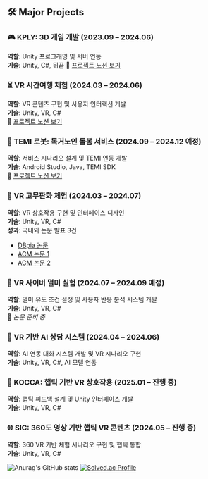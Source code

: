 ## 🛠 Major Projects

### 🎮 KPLY: 3D 게임 개발 (2023.09 – 2024.06)  
**역할**: Unity 프로그래밍 및 서버 연동  
**기술**: Unity, C#, 뒤끝
🔗 [프로젝트 노션 보기](https://ember-rifle-620.notion.site/KPLY-118e1d8ebb4d81e89e93f8dc0d64267f?source=copy_link)

### ⏳ VR 시간여행 체험 (2024.03 – 2024.06)  
**역할**: VR 콘텐츠 구현 및 사용자 인터랙션 개발  
**기술**: Unity, VR, C#  
🔗 [프로젝트 노션 보기](https://ember-rifle-620.notion.site/VR-118e1d8ebb4d810f870ad8db441c0f0e?source=copy_link)

### 🤖 TEMI 로봇: 독거노인 돌봄 서비스 (2024.09 – 2024.12 예정)  
**역할**: 서비스 시나리오 설계 및 TEMI 연동 개발  
**기술**: Android Studio, Java, TEMI SDK  
🔗 [프로젝트 노션 보기](https://ember-rifle-620.notion.site/_-118e1d8ebb4d8137aa47dcd3c0338236?source=copy_link)

### 🎨 VR 고무판화 체험 (2024.03 – 2024.07)  
**역할**: VR 상호작용 구현 및 인터페이스 디자인  
**기술**: Unity, VR, C#  
**성과**: 국내외 논문 발표 3건  
- [DBpia 논문](https://www.dbpia.co.kr/journal/articleDetail?nodeId=NODE11862211)  
- [ACM 논문 1](https://dl.acm.org/doi/abs/10.1145/3641825.3689524)  
- [ACM 논문 2](https://dl.acm.org/doi/10.1145/3708359.3712097)

### 🤢 VR 사이버 멀미 실험 (2024.07 – 2024.09 예정)  
**역할**: 멀미 유도 조건 설정 및 사용자 반응 분석 시스템 개발  
**기술**: Unity, VR, C#  
📄 *논문 준비 중*

### 🧠 VR 기반 AI 상담 시스템 (2024.04 – 2024.06)  
**역할**: AI 연동 대화 시스템 개발 및 VR 시나리오 구현  
**기술**: Unity, VR, C#, AI 모델 연동

### 🧤 KOCCA: 햅틱 기반 VR 상호작용 (2025.01 – 진행 중)  
**역할**: 햅틱 피드백 설계 및 Unity 인터페이스 개발  
**기술**: Unity, VR, C#

### 🌐 SIC: 360도 영상 기반 햅틱 VR 콘텐츠 (2024.05 – 진행 중)  
**역할**: 360 VR 기반 체험 시나리오 구현 및 햅틱 통합  
**기술**: Unity, VR, C#

![Anurag's GitHub stats](https://github-readme-stats.vercel.app/api?username=TYParrot&show_icons=true&theme=radical)
[![Solved.ac Profile](http://mazassumnida.wtf/api/v2/generate_badge?boj=taeyoon0305)](https://solved.ac/taeyoon0305/)
